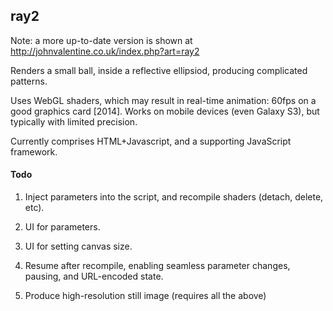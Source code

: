 ## ray2

Note: a more up-to-date version is shown at http://johnvalentine.co.uk/index.php?art=ray2

Renders a small ball, inside a reflective ellipsiod, producing complicated patterns.

Uses WebGL shaders, which may result in real-time animation: 60fps on a good graphics card [2014]. Works on mobile devices (even Galaxy S3), but typically with limited precision.

Currently comprises HTML+Javascript, and a supporting JavaScript framework.

#### Todo

1. Inject parameters into the script, and recompile shaders (detach, delete, etc).

2. UI for parameters.

3. UI for setting canvas size.

4. Resume after recompile, enabling seamless parameter changes, pausing, and URL-encoded state.

5. Produce high-resolution still image (requires all the above)
